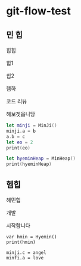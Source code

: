 # git-flow-test



## 민 힙

힙힙

힙1

힙2

헴하

코드 리뷰 

해보겟읍니당

```swift
let minji = MinJi()
minji.a = b
a.b = c
let eo = 2
print(eo)

let hyeminHeap = MinHeap()
print(hyeminHeap)
```



## 헴힙

헤민힙

개발

시작함니다

```
var hmin = Hyemin()
print(hmin)

minji.c = angel
minfi.a = love
```

